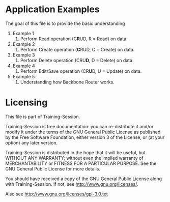 Application Examples
====================

The goal of this file is to provide the basic understanding

<ol>
  <li>Example 1
    <ol>
      <li>Perform Read operation (C<strong>R</strong>UD, R = Read) on data.</li>
    </ol>
  </li>
  <li>Example 2
    <ol>
      <li>Perform Create operation (<strong>C</strong>RUD, C = Create) on data.</li>
    </ol>
  </li>
  <li>Example 3
    <ol>
      <li>Perform Delete operation (CRU<strong>D</strong>, D = Delete) on data.</li>
    </ol>
  </li>
  <li>Example 4
    <ol>
      <li>Perform Edit/Save operation (CR<strong>U</strong>D, U = Update) on data.</li>
    </ol>
  </li>
  <li>Example 5
    <ol>
      <li>Understanding how Backbone Router works.</li>
    </ol>
  </li>
</ol>

Licensing
=========

This file is part of Training-Session.

Training-Session is free documentation: you can re-distribute it and/or modify it under the terms of the GNU General Public License as published by the Free Software Foundation, either version 3 of the License, or (at your option) any later version.

Training-Session is distributed in the hope that it will be useful, but WITHOUT ANY WARRANTY; without even the implied warranty of MERCHANTABILITY or FITNESS FOR A PARTICULAR PURPOSE. See the GNU General Public License for more details.

You should have received a copy of the GNU General Public License along with Training-Session. If not, see http://www.gnu.org/licenses/.

Also see http://www.gnu.org/licenses/gpl-3.0.txt
